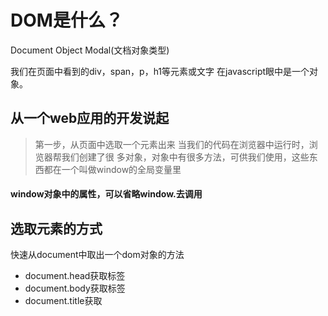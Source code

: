  # DOM是什么？
 Document Object Modal(文档对象类型)

 我们在页面中看到的div，span，p，h1等元素或文字
 在javascript眼中是一个对象。
 ## 从一个web应用的开发说起
 > 第一步，从页面中选取一个元素出来
  当我们的代码在浏览器中运行时，浏览器帮我们创建了很 多对象，对象中有很多方法，可供我们使用，这些东西都在一个叫做window的全局变量里

#### window对象中的属性，可以省略window.去调用

## 选取元素的方式

快速从document中取出一个dom对象的方法
 * document.head获取<head>标签
 * document.body获取<body>标签
 * document.title获取<title>标签
 * document.documentElement获取<html>标签
   * document.querySelector();
   * document,getElementById();
   * document.querySelectorAll();
   * document.getElementsName();
   * document.getElementsTagName();
   * document.getElementsClassName();  
 > 前两个的返回的结果是dom对象
 > 后四个的返回结果是类数组对象
 > 我们把它叫做dom集合

## dom对象中的常用属性和方法
 ### Object
  * toString();
  * valueOf();


 ### EventTarget
  * addEventListener()
  * removeEventListener()
  * dispatchEvent()


 ### Node
  * childNode      dom集合（NodeList）
  * firstChild     dom对象
  * lastChild       dom对象


  通常采用父dom对象.xxx(dom对象)这种方式
  * insertBefore()  返回值为dom对象（插入的那个对象）
  * removeChild()   返回值为dom对象（移除掉的那个对象）
  * replaceChild()  返回值为dom对象（替换掉的那个对象）
  * appendChild()   返回值为dom对象（插入的那个对象）

  * contains();   返回值为布尔类型  //判断一个一个节点中是否包含另一个节点
  * hasChildNodes();   返回值布尔类型  //el.children.length

  * cloneNode();     返回值为dom对象（true传进的话连内容一起克隆   false只复制节点）
  * nextSibling


  所有的dom都是一个节点，这三个属性用来描述节点
  * nodeName
  * nodeType
  * nodeValue



  * parentElement
  * parentNode
  * previousSibling

  * textContent


  ### Element
  元素和节点的区别
  带标签的既是元素又是节点
  不带标签的，比如div内容的文字，比如注释，他们只是节点不是元素

  从一个对象开始获取子父兄弟元素
  * firstElementChild
  * lastElementChild
  * children   取一个dom对象的所有子元素 dom集合


  * nextElementSibling
  * previousElementSibling


  对元素属性的操作（HTML元素的属性 就是头标签里的那些id=""中的id k="" 中k）
  * classList
  * className   可读可写的
  * id          可读可写的
  * getAttribute()  返回其属性值$0.getAttribute("data-role")
  * hasAttribute()   判断元素头标签中有没有某个属性
  * removeAttribute() 没有返回值，只是一个操作
  * setAttribute()   没有返回值，只是给他设置一个属性值$0.setAttribute("data-role",aa)

获取该元素的视窗坐标或者其他和位置相关的信息

  * getBoundingClientRect() 获取该元素的文档坐标
      {top:1,left:1,bottom:1,width:1,height:1}
  * scrollTop  可读写的
  * scrollLeft
  * clientWidth  一般用来结合document.documentElement.clientWidth
  * clientHeight 一般用来结合document.documentElement.clientHeighth


  * outerHTML
  * tagName

从某个dom对象开始，可以缩小范围继续去查找元素
  * getELmentsByClassName()
  * getElementByTagName()
  * querySelector()
  * querySelectorAll()


  ### HTMLElement
  * innerHTML 可读写  能设置某个dom对象内部的html结构
  warning :一般不要用这种方式追加元素el.innerHTML += "<div></div>"


  实时获取元素信息


  * offsetHeight
  * offsetLeft
  * offsetWidth
  * offsetTop     //上面的到的是一个数字
  * offsetParent  获取只有定位属性（非static）的祖先元素，得到的是一个dom对象


  操作元素的行内样式
  * style 可读写的 读的时候实时获取元素行内样式的值，不会去计算css样式中的设定值


  ### HTML ... Element
  * value
  * checked
  * focus()
  * src


## 添加事件的两种方式及区别

### 事件 事件对象 添加事件的方式 不同方式之间的区别
事件流 事件

> 我们给dom对象的onclick属性赋值，值为一个函数
> 这次赋值和普通的对象赋值不太一样
> js会告诉浏览器，密切关注这个元素，如果有人点击它，帮我把这个函数运行一下
> 运行函数的时候给我传一个参数，参数为一个对象
> 对象中要详细的记录这次点击的一些信息，这个函数被称为事件对象

* 区别：
  > 1.一些H5事件并没有onxxx事件

  > 2onxxx再赋值一次，会覆盖上次赋值的那个函数，addEventListener没有这个问题,它可以给一个事件添加多个函数
  ``` javascript
  <!DOCTYPE html>
  <html>
    <head>
      <meta charset="utf-8">
      <title></title>
    </head>
    <style>
    div{
      padding:10px;
      border:1px solid black;
    }
    </style>
    <body>
      <div class="san">san
         <div class="er">er
             <div class="yi">yi</div>
         </div>
      </div>
    </body>
    <script>
       var yi=document.querySelector(".yi")
       var er=document.querySelector(".er")
       var san=document.querySelector(".san")
       yi.addEventListener("click",function(){
         console.log("yi")
       },true)
       yi.addEventListener("click",function(){
         console.log("yi again")
       },true)
    </script>
  ```


``` javascript
  //1使用onxxx
  var el=document.getElementById("box")
  el.style.color="red"
  el.onclick=(function(e){
    return function(){

    }
  })();
```

``` javascript
  //2使用addEventListener
  //在H5中没有 onxxx
  var el=document.getElementById("box")
  el.style.color="red"
  el.addEventListener("click",function(e){
    console.log(e)
  },false);
```
``` javascript
//默认为false
<!DOCTYPE html>
<html>
  <head>
    <meta charset="utf-8">
    <title></title>
  </head>
  <style>
  div{
    padding:10px;
    border:1px solid black;
  }
  </style>
  <body>
    <div class="san">san
       <div class="er">er
           <div class="yi">yi</div>
       </div>
    </div>
  </body>
  <script>
     var yi=document.querySelector(".yi")
     var er=document.querySelector(".er")
     var san=document.querySelector(".san")
     yi.addEventListener("click",function(){
       console.log("yi")
     },true)
     er.addEventListener("click",function(){
       console.log("er")
     },true)
     san.addEventListener("click",function(){
       console.log("san")
     },true)
     //false的时候为yi  er  san
     //true的时候为san  er  yi
  </script>
</html>
```
### 事件移除

``` javascript
//1
<script>
   var clickhandel=function(){
     this.style.background="red";
     this.removeEventListener("click",clickhandel);
   }
   var yi=document.querySelector(".yi")
   yi.addEventListener("click",clickhandel)
</script>

//2
<script>
   var yi=document.querySelector(".yi")
   yi.onclick=function(){
     this.style.background="red";
     this.onclick=null;
   }
</script>
```


 ### 自定义事件
 ``` javascript
 //2
 var onlongpress1=function(el,fn){
 var longpress=new Event("longpress");
 el.addEventListener("longpress",function(e){
  //自定义函数不可以组织冒泡e.stopPropagation();
      fn.call(el,e);
 });
var timeId;
el.addEventListener("mousedown",function(e){
  e.stopPropagation();
  timeId=setTimeout(function(){
      el.dispatchEvent(longpress);
  },3000)
})
el.addEventListener("mouseup",function(e){
  e.stopPropagation();
  clearTimeout(timeId);
})
 }

 ```



 click dblclick => threeclick
 ``` javascript
 //1
 <!DOCTYPE html>
 <html>
   <head>
     <meta charset="utf-8">
     <title></title>
   </head>
   <style>
   div{
     padding:10px;
     border:1px solid black;
   }
   </style>
   <body>
     <div class="san">san
        <div class="er">er
            <div class="yi">yi</div>
        </div>
     </div>
   </body>
   <script>
      var yi=document.querySelector(".yi")
      var threeclick=new Event("threeclick");
      yi.addEventListener("threeclick",function(){
        console.log("三击事件触发了");
        this.style.background="red"
      })
      yi.addEventListener("click",(function(){
        var cishu=0;
        return function(){
          cishu+=1;
          if(cishu===3){
            yi.dispatchEvent(threeclick);
          }
          setTimeout(function(){
             cishu=0;
          },500)
        }
      })())
   </script>
 </html>
 ```


 ### 阻止事件冒泡
 ``` javascript
 <script>
    var yi=document.querySelector(".yi")
    var er=document.querySelector(".er")
    var san=document.querySelector(".san")
    yi.onclick=function(e){
      console.log(1);
      this.style.background="red";
      e.stopPropagation();
    }
    er.onclick=function(e){
      console.log(2);
    }
    san.onclick=function(e){
      console.log(3);
    }
 </script>
 ```


 ### 阻止事件的默认行为
``` javascript
  <script>
     var yi=document.querySelector(".yi")
     var er=document.querySelector(".er")
     var san=document.querySelector(".san")
     yi.addEventListener("mousedown",function(e){
       e.preventDefault();
     })
  </script>
```


## 回调函数
 当我们把函数x作为参数传给函数y，
 函数y内部有对函数x的调用，
 我们把函数x叫做回调函数。


 ### 数组遍历
 ``` javascript
    var arr=[1,2,3,4,5];
    arr.forEach(function(v){
      console.log(v);
    })
 ```
### 如果是类数组对象，我们遍历的时候可以使用
 ``` javascript
    var arr=[];
    forEach=arr.forEach;
    filter=arr.filter;
    var els=document.querySelector("div");
    forEach.call(els,function(){
       console.log(v);
       //v是dom集合中的dom对象
    })
 ```
